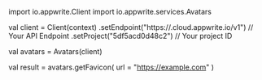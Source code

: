 import io.appwrite.Client
import io.appwrite.services.Avatars

val client = Client(context)
    .setEndpoint("https://<REGION>.cloud.appwrite.io/v1") // Your API Endpoint
    .setProject("5df5acd0d48c2") // Your project ID

val avatars = Avatars(client)

val result = avatars.getFavicon(
    url = "https://example.com"
)
